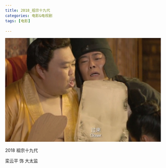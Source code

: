 ```yaml
---
title: 2018_祖宗十九代
categories: 电影&电视剧
tags: [电影]

---
```


![](https://raw.githubusercontent.com/rhenginium/image/main/img-1616659891123e00e6d2ae1ed89028f674fe1d354641a.jpg)

2018 祖宗十九代

栾云平 饰 大太监 

